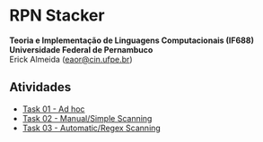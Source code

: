 # RPN Stacker
**Teoria e Implementação de Linguagens Computacionais (IF688)**  
**Universidade Federal de Pernambuco**  
Erick Almeida (<eaor@cin.ufpe.br>)

## Atividades

- [Task 01 - Ad hoc](./ad-hoc/)
- [Task 02 - Manual/Simple Scanning](./manual-simple-scanning/)
- [Task 03 - Automatic/Regex Scanning](./automatic-regex-scanning/)
